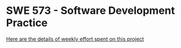 # SWE 573 - Software Development Practice

[Here are the details of weekly effort spent on this project](https://github.com/melikemaranki/SWE573/wiki/Effort-Tracking "Effort Tracking")
